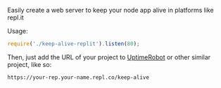 Easily create a web server to keep your node app alive in platforms like repl.it

Usage:
```js
require('./keep-alive-replit').listen(80);
```

Then, just add the URL of your project to [UptimeRobot](https://uptimerobot.com/) or other similar project, like so: 
```
https://your-rep.your-name.repl.co/keep-alive
```